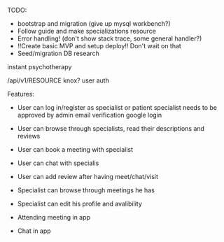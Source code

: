 
TODO: 
- bootstrap and migration (give up mysql workbench?)
- Follow guide and make specializations resource
- Error handling! (don't show stack trace, some general handler?)
- !!Create basic MVP and setup deploy!! Don't wait on that
- Seed/migration DB research 

instant psychotherapy

/api/v1/RESOURCE
knox?
user auth


Features:
- User can log in/register as specialist or patient 
    specialist needs to be approved by admin
    email verification
    google login
- User can browse through specialists, read their descriptions and reviews
- User can book a meeting with specialist
- User can chat with specialis
- User can add review after having meet/chat/visit

- Specialist can browse through meetings he has
- Specialist can edit his profile and avalibility

- Attending meeting in app
- Chat in app

